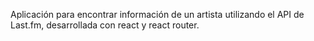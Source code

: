 Aplicación para encontrar información de un artista utilizando el API de Last.fm, desarrollada con react y react router.